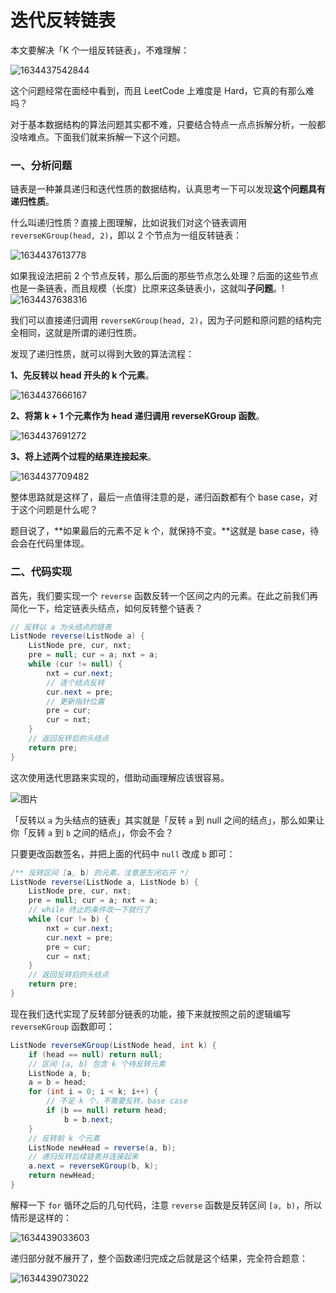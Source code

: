 # 迭代反转链表

本文要解决「K 个一组反转链表」，不难理解：

![1634437542844](https://tprzfbucket.oss-cn-beijing.aliyuncs.com/hadoop/202110/17/102543-777662.png)

这个问题经常在面经中看到，而且 LeetCode 上难度是 Hard，它真的有那么难吗？

对于基本数据结构的算法问题其实都不难，只要结合特点一点点拆解分析，一般都没啥难点。下面我们就来拆解一下这个问题。

### 一、分析问题

链表是一种兼具递归和迭代性质的数据结构，认真思考一下可以发现**这个问题具有递归性质**。

什么叫递归性质？直接上图理解，比如说我们对这个链表调用`reverseKGroup(head, 2)`，即以 2 个节点为一组反转链表：

![1634437613778](https://tprzfbucket.oss-cn-beijing.aliyuncs.com/hadoop/202110/17/102655-315927.png)

如果我设法把前 2 个节点反转，那么后面的那些节点怎么处理？后面的这些节点也是一条链表，而且规模（长度）比原来这条链表小，这就叫**子问题**。!![1634437638316](https://tprzfbucket.oss-cn-beijing.aliyuncs.com/hadoop/202110/17/102719-430331.png)

我们可以直接递归调用 `reverseKGroup(head, 2)`，因为子问题和原问题的结构完全相同，这就是所谓的递归性质。

发现了递归性质，就可以得到大致的算法流程：

**1、先反转以 head 开头的 k 个元素**。

![1634437666167](https://tprzfbucket.oss-cn-beijing.aliyuncs.com/hadoop/202110/17/102746-581322.png)

**2、将第 k + 1 个元素作为 head 递归调用 reverseKGroup 函数**。

![1634437691272](https://tprzfbucket.oss-cn-beijing.aliyuncs.com/hadoop/202110/17/102812-75838.png)

**3、将上述两个过程的结果连接起来**。

![1634437709482](https://tprzfbucket.oss-cn-beijing.aliyuncs.com/hadoop/202110/17/102830-357422.png)

整体思路就是这样了，最后一点值得注意的是，递归函数都有个 base case，对于这个问题是什么呢？

题目说了，**如果最后的元素不足 k 个，就保持不变。**这就是 base case，待会会在代码里体现。

### 二、代码实现

首先，我们要实现一个 `reverse` 函数反转一个区间之内的元素。在此之前我们再简化一下，给定链表头结点，如何反转整个链表？

```java
// 反转以 a 为头结点的链表
ListNode reverse(ListNode a) {
    ListNode pre, cur, nxt;
    pre = null; cur = a; nxt = a;
    while (cur != null) {
        nxt = cur.next;
        // 逐个结点反转
        cur.next = pre;
        // 更新指针位置
        pre = cur;
        cur = nxt;
    }
    // 返回反转后的头结点
    return pre;
}
```

这次使用迭代思路来实现的，借助动画理解应该很容易。

![图片](https://mmbiz.qpic.cn/mmbiz_gif/gibkIz0MVqdGFib5uibU7BTZ15CaCmm3kgq1LjFMHR1jU0ETJvWLnFrwOt7pE8XULlodkZ7sEB5kicybRp1VrCVuFQ/640?wx_fmt=gif&tp=webp&wxfrom=5&wx_lazy=1)

「反转以 `a` 为头结点的链表」其实就是「反转 `a` 到 null 之间的结点」，那么如果让你「反转 `a` 到 `b` 之间的结点」，你会不会？

只要更改函数签名，并把上面的代码中 `null` 改成 `b` 即可：

```java
/** 反转区间 [a, b) 的元素，注意是左闭右开 */
ListNode reverse(ListNode a, ListNode b) {
    ListNode pre, cur, nxt;
    pre = null; cur = a; nxt = a;
    // while 终止的条件改一下就行了
    while (cur != b) {
        nxt = cur.next;
        cur.next = pre;
        pre = cur;
        cur = nxt;
    }
    // 返回反转后的头结点
    return pre;
}
```

现在我们迭代实现了反转部分链表的功能，接下来就按照之前的逻辑编写`reverseKGroup` 函数即可：

```java
ListNode reverseKGroup(ListNode head, int k) {
    if (head == null) return null;
    // 区间 [a, b) 包含 k 个待反转元素
    ListNode a, b;
    a = b = head;
    for (int i = 0; i < k; i++) {
        // 不足 k 个，不需要反转，base case
        if (b == null) return head;
        	b = b.next;
    }
    // 反转前 k 个元素
    ListNode newHead = reverse(a, b);
    // 递归反转后续链表并连接起来
    a.next = reverseKGroup(b, k);
    return newHead;
}
```

解释一下 `for` 循环之后的几句代码，注意 `reverse` 函数是反转区间 `[a, b)`，所以情形是这样的：

![1634439033603](https://tprzfbucket.oss-cn-beijing.aliyuncs.com/hadoop/202110/17/105034-725100.png)

递归部分就不展开了，整个函数递归完成之后就是这个结果，完全符合题意：

![1634439073022](https://tprzfbucket.oss-cn-beijing.aliyuncs.com/hadoop/202110/17/105113-497121.png)


